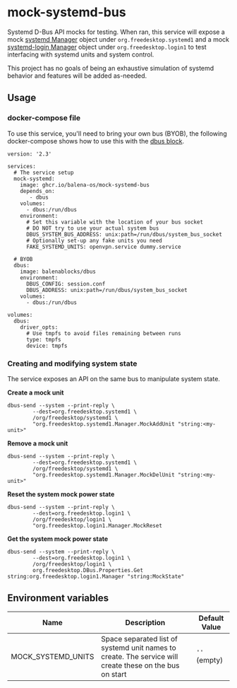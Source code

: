 # mock-systemd-bus

Systemd D-Bus API mocks for testing. When ran, this service will expose a mock [systemd Manager](https://www.freedesktop.org/software/systemd/man/org.freedesktop.systemd1.html) object under `org.freedesktop.systemd1` and a mock [systemd-login Manager](https://www.freedesktop.org/software/systemd/man/org.freedesktop.login1.html) object under `org.freedesktop.login1` to test interfacing with systemd units and system control.

This project has no goals of being an exhaustive simulation of systemd behavior and features will be added as-needed.

## Usage

### docker-compose file

To use this service, you'll need to bring your own bus (BYOB), the following docker-compose shows how to use this with the [dbus block](https://github.com/balena-labs-projects/dbus).

```
version: '2.3'

services: 
  # The service setup
  mock-systemd:
    image: ghcr.io/balena-os/mock-systemd-bus
    depends_on:
       - dbus
    volumes:
      - dbus:/run/dbus
    environment:
      # Set this variable with the location of your bus socket
      # DO NOT try to use your actual system bus
      DBUS_SYSTEM_BUS_ADDRESS: unix:path=/run/dbus/system_bus_socket
      # Optionally set-up any fake units you need
      FAKE_SYSTEMD_UNITS: openvpn.service dummy.service

  # BYOB
  dbus:
    image: balenablocks/dbus
    environment:
      DBUS_CONFIG: session.conf
      DBUS_ADDRESS: unix:path=/run/dbus/system_bus_socket
    volumes:
      - dbus:/run/dbus

volumes:
  dbus:
    driver_opts:
      # Use tmpfs to avoid files remaining between runs
      type: tmpfs
      device: tmpfs 

```

### Creating and modifying system state

The service exposes an API on the same bus to manipulate system state.

**Create a mock unit**

```
dbus-send --system --print-reply \
		--dest=org.freedesktop.systemd1 \
		/org/freedesktop/systemd1 \
		"org.freedesktop.systemd1.Manager.MockAddUnit "string:<my-unit>"
```


**Remove a mock unit**
```
dbus-send --system --print-reply \
		--dest=org.freedesktop.systemd1 \
		/org/freedesktop/systemd1 \
		"org.freedesktop.systemd1.Manager.MockDelUnit "string:<my-unit>"
```

**Reset the system mock power state**

```
dbus-send --system --print-reply \
		--dest=org.freedesktop.login1 \
		/org/freedesktop/login1 \
		"org.freedesktop.login1.Manager.MockReset
```

**Get the system mock power state**

```
dbus-send --system --print-reply \
		--dest=org.freedesktop.login1 \
		/org/freedesktop/login1 \
		org.freedesktop.DBus.Properties.Get string:org.freedesktop.login1.Manager "string:MockState"
```


## Environment variables

| Name               | Description                                                                                              | Default Value |
| ------------------ | ---------------------------------------------------------------------------------------------------------| ------------- |
| MOCK_SYSTEMD_UNITS | Space separated list of systemd unit names to create. The service will create these on the bus on start  | `''` (empty)  |
